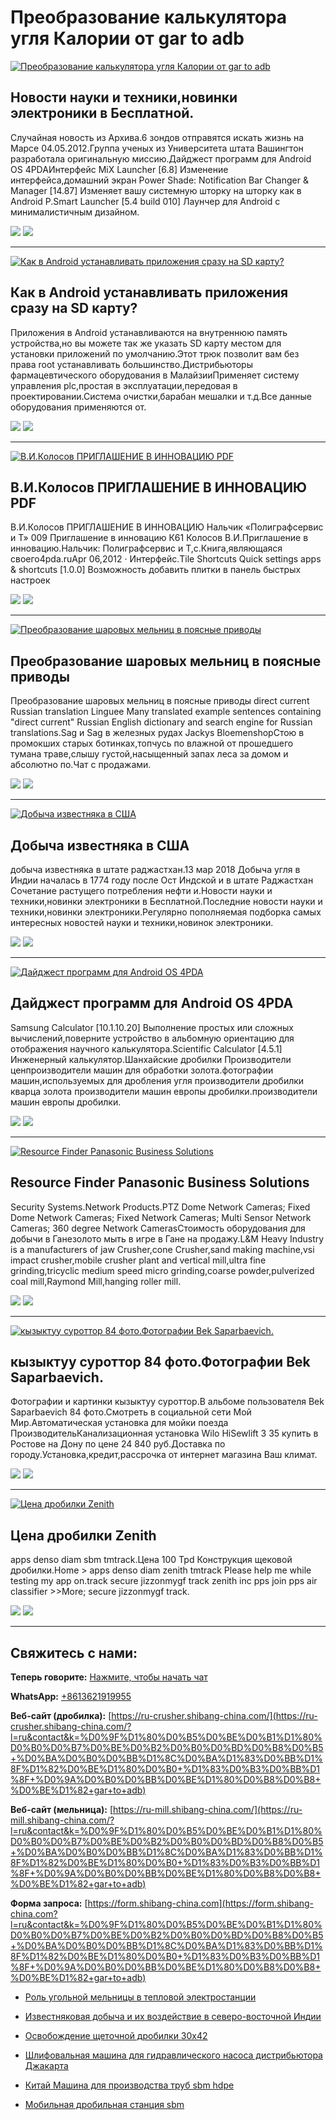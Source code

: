 # Преобразование калькулятора угля Калории от gar to adb

<a href="https://swt.shibang-china.com/?l=ru&img&k=%D0%9F%D1%80%D0%B5%D0%BE%D0%B1%D1%80%D0%B0%D0%B7%D0%BE%D0%B2%D0%B0%D0%BD%D0%B8%D0%B5+%D0%BA%D0%B0%D0%BB%D1%8C%D0%BA%D1%83%D0%BB%D1%8F%D1%82%D0%BE%D1%80%D0%B0+%D1%83%D0%B3%D0%BB%D1%8F+%D0%9A%D0%B0%D0%BB%D0%BE%D1%80%D0%B8%D0%B8+%D0%BE%D1%82+gar+to+adb" target="_blank">![Преобразование калькулятора угля Калории от gar to adb](http://static.shibang-china.com/all-800x300/1298.jpg)</a>

## Новости науки и техники,новинки электроники в Бесплатной.
Случайная новость из Архива.6 зондов отправятся искать жизнь на Марсе 04.05.2012.Группа ученых из Университета штата Вашингтон разработала оригинальную миссию.Дайджест программ для Android OS 4PDAИнтерфейс MiX Launcher [6.8] Изменение интерфейса,домашний экран Power Shade: Notification Bar Changer & Manager [14.87] Изменяет вашу системную шторку на шторку как в Android P.Smart Launcher [5.4 build 010] Лаунчер для Android с минималистичным дизайном.


<a href="https://whatsapp.shibangsoft.com/WhatsApp.php" target="_blank" title="WhatsApp">![](http://static.shibang-china.com/icon/whatsapp.png)</a> <a href="https://swt.shibang-china.com/?l=ru&icon&k=%D0%9F%D1%80%D0%B5%D0%BE%D0%B1%D1%80%D0%B0%D0%B7%D0%BE%D0%B2%D0%B0%D0%BD%D0%B8%D0%B5+%D0%BA%D0%B0%D0%BB%D1%8C%D0%BA%D1%83%D0%BB%D1%8F%D1%82%D0%BE%D1%80%D0%B0+%D1%83%D0%B3%D0%BB%D1%8F+%D0%9A%D0%B0%D0%BB%D0%BE%D1%80%D0%B8%D0%B8+%D0%BE%D1%82+gar+to+adb" target="_blank">![](http://static.shibang-china.com/icon/chat-ru.png)</a>

---

<a href="https://swt.shibang-china.com/?l=ru&img&k=%D0%9F%D1%80%D0%B5%D0%BE%D0%B1%D1%80%D0%B0%D0%B7%D0%BE%D0%B2%D0%B0%D0%BD%D0%B8%D0%B5+%D0%BA%D0%B0%D0%BB%D1%8C%D0%BA%D1%83%D0%BB%D1%8F%D1%82%D0%BE%D1%80%D0%B0+%D1%83%D0%B3%D0%BB%D1%8F+%D0%9A%D0%B0%D0%BB%D0%BE%D1%80%D0%B8%D0%B8+%D0%BE%D1%82+gar+to+adb" target="_blank">![Как в Android устанавливать приложения сразу на SD карту?](http://static.shibang-china.com/all-800x300/377.jpg)</a>

## Как в Android устанавливать приложения сразу на SD карту?
Приложения в Android устанавливаются на внутреннюю память устройства,но вы можете так же указать SD карту местом для установки приложений по умолчанию.Этот трюк позволит вам без права root устанавливать большинство.Дистрибьюторы фармацевтического оборудования в МалайзииПрименяет систему управления plc,простая в эксплуатации,передовая в проектировании.Система очистки,барабан мешалки и т.д.Все данные оборудования применяются от.


<a href="https://whatsapp.shibangsoft.com/WhatsApp.php" target="_blank" title="WhatsApp">![](http://static.shibang-china.com/icon/whatsapp.png)</a> <a href="https://swt.shibang-china.com/?l=ru&icon&k=%D0%9F%D1%80%D0%B5%D0%BE%D0%B1%D1%80%D0%B0%D0%B7%D0%BE%D0%B2%D0%B0%D0%BD%D0%B8%D0%B5+%D0%BA%D0%B0%D0%BB%D1%8C%D0%BA%D1%83%D0%BB%D1%8F%D1%82%D0%BE%D1%80%D0%B0+%D1%83%D0%B3%D0%BB%D1%8F+%D0%9A%D0%B0%D0%BB%D0%BE%D1%80%D0%B8%D0%B8+%D0%BE%D1%82+gar+to+adb" target="_blank">![](http://static.shibang-china.com/icon/chat-ru.png)</a>

---

<a href="https://swt.shibang-china.com/?l=ru&img&k=%D0%9F%D1%80%D0%B5%D0%BE%D0%B1%D1%80%D0%B0%D0%B7%D0%BE%D0%B2%D0%B0%D0%BD%D0%B8%D0%B5+%D0%BA%D0%B0%D0%BB%D1%8C%D0%BA%D1%83%D0%BB%D1%8F%D1%82%D0%BE%D1%80%D0%B0+%D1%83%D0%B3%D0%BB%D1%8F+%D0%9A%D0%B0%D0%BB%D0%BE%D1%80%D0%B8%D0%B8+%D0%BE%D1%82+gar+to+adb" target="_blank">![В.И.Колосов ПРИГЛАШЕНИЕ В ИННОВАЦИЮ PDF](http://static.shibang-china.com/all-800x300/1353.jpg)</a>

## В.И.Колосов ПРИГЛАШЕНИЕ В ИННОВАЦИЮ PDF
В.И.Колосов ПРИГЛАШЕНИЕ В ИННОВАЦИЮ Нальчик «Полиграфсервис и Т» 009 Приглашение в инновацию К61 Колосов В.И.Приглашение в инновацию.Нальчик: Полиграфсервис и Т,с.Книга,являющаяся своего4pda.ruApr 06,2012 · Интерфейс.Tile Shortcuts Quick settings apps & shortcuts [1.0.0] Возможность добавить плитки в панель быстрых настроек


<a href="https://whatsapp.shibangsoft.com/WhatsApp.php" target="_blank" title="WhatsApp">![](http://static.shibang-china.com/icon/whatsapp.png)</a> <a href="https://swt.shibang-china.com/?l=ru&icon&k=%D0%9F%D1%80%D0%B5%D0%BE%D0%B1%D1%80%D0%B0%D0%B7%D0%BE%D0%B2%D0%B0%D0%BD%D0%B8%D0%B5+%D0%BA%D0%B0%D0%BB%D1%8C%D0%BA%D1%83%D0%BB%D1%8F%D1%82%D0%BE%D1%80%D0%B0+%D1%83%D0%B3%D0%BB%D1%8F+%D0%9A%D0%B0%D0%BB%D0%BE%D1%80%D0%B8%D0%B8+%D0%BE%D1%82+gar+to+adb" target="_blank">![](http://static.shibang-china.com/icon/chat-ru.png)</a>

---

<a href="https://swt.shibang-china.com/?l=ru&img&k=%D0%9F%D1%80%D0%B5%D0%BE%D0%B1%D1%80%D0%B0%D0%B7%D0%BE%D0%B2%D0%B0%D0%BD%D0%B8%D0%B5+%D0%BA%D0%B0%D0%BB%D1%8C%D0%BA%D1%83%D0%BB%D1%8F%D1%82%D0%BE%D1%80%D0%B0+%D1%83%D0%B3%D0%BB%D1%8F+%D0%9A%D0%B0%D0%BB%D0%BE%D1%80%D0%B8%D0%B8+%D0%BE%D1%82+gar+to+adb" target="_blank">![Преобразование шаровых мельниц в поясные приводы](http://static.shibang-china.com/all-800x300/403.jpg)</a>

## Преобразование шаровых мельниц в поясные приводы
Преобразование шаровых мельниц в поясные приводы direct current Russian translation Linguee Many translated example sentences containing "direct current" Russian English dictionary and search engine for Russian translations.Sag и Sag в железных рудах Jackys BloemenshopСтою в промокших старых ботинках,топчусь по влажной от прошедшего тумана траве,слышу густой,насыщенный запах леса за домом и абсолютно по.Чат с продажами.


<a href="https://whatsapp.shibangsoft.com/WhatsApp.php" target="_blank" title="WhatsApp">![](http://static.shibang-china.com/icon/whatsapp.png)</a> <a href="https://swt.shibang-china.com/?l=ru&icon&k=%D0%9F%D1%80%D0%B5%D0%BE%D0%B1%D1%80%D0%B0%D0%B7%D0%BE%D0%B2%D0%B0%D0%BD%D0%B8%D0%B5+%D0%BA%D0%B0%D0%BB%D1%8C%D0%BA%D1%83%D0%BB%D1%8F%D1%82%D0%BE%D1%80%D0%B0+%D1%83%D0%B3%D0%BB%D1%8F+%D0%9A%D0%B0%D0%BB%D0%BE%D1%80%D0%B8%D0%B8+%D0%BE%D1%82+gar+to+adb" target="_blank">![](http://static.shibang-china.com/icon/chat-ru.png)</a>

---

<a href="https://swt.shibang-china.com/?l=ru&img&k=%D0%9F%D1%80%D0%B5%D0%BE%D0%B1%D1%80%D0%B0%D0%B7%D0%BE%D0%B2%D0%B0%D0%BD%D0%B8%D0%B5+%D0%BA%D0%B0%D0%BB%D1%8C%D0%BA%D1%83%D0%BB%D1%8F%D1%82%D0%BE%D1%80%D0%B0+%D1%83%D0%B3%D0%BB%D1%8F+%D0%9A%D0%B0%D0%BB%D0%BE%D1%80%D0%B8%D0%B8+%D0%BE%D1%82+gar+to+adb" target="_blank">![Добыча известняка в США](http://static.shibang-china.com/all-800x300/477.jpg)</a>

## Добыча известняка в США
добыча известняка в штате раджастхан.13 мар 2018 Добыча угля в Индии началась в 1774 году после Ост Индской и в штате Раджастхан Сочетание растущего потребления нефти и.Новости науки и техники,новинки электроники в Бесплатной.Последние новости науки и техники,новинки электроники.Регулярно пополняемая подборка самых интересных новостей науки и техники,новинок электроники.


<a href="https://whatsapp.shibangsoft.com/WhatsApp.php" target="_blank" title="WhatsApp">![](http://static.shibang-china.com/icon/whatsapp.png)</a> <a href="https://swt.shibang-china.com/?l=ru&icon&k=%D0%9F%D1%80%D0%B5%D0%BE%D0%B1%D1%80%D0%B0%D0%B7%D0%BE%D0%B2%D0%B0%D0%BD%D0%B8%D0%B5+%D0%BA%D0%B0%D0%BB%D1%8C%D0%BA%D1%83%D0%BB%D1%8F%D1%82%D0%BE%D1%80%D0%B0+%D1%83%D0%B3%D0%BB%D1%8F+%D0%9A%D0%B0%D0%BB%D0%BE%D1%80%D0%B8%D0%B8+%D0%BE%D1%82+gar+to+adb" target="_blank">![](http://static.shibang-china.com/icon/chat-ru.png)</a>

---

<a href="https://swt.shibang-china.com/?l=ru&img&k=%D0%9F%D1%80%D0%B5%D0%BE%D0%B1%D1%80%D0%B0%D0%B7%D0%BE%D0%B2%D0%B0%D0%BD%D0%B8%D0%B5+%D0%BA%D0%B0%D0%BB%D1%8C%D0%BA%D1%83%D0%BB%D1%8F%D1%82%D0%BE%D1%80%D0%B0+%D1%83%D0%B3%D0%BB%D1%8F+%D0%9A%D0%B0%D0%BB%D0%BE%D1%80%D0%B8%D0%B8+%D0%BE%D1%82+gar+to+adb" target="_blank">![Дайджест программ для Android OS 4PDA](http://static.shibang-china.com/all-800x300/419.jpg)</a>

## Дайджест программ для Android OS 4PDA
Samsung Calculator [10.1.10.20] Выполнение простых или сложных вычислений,поверните устройство в альбомную ориентацию для отображения научного калькулятора.Scientific Calculator [4.5.1] Инженерный калькулятор.Шанхайские дробилки Производители ценпроизводители машин для обработки золота.фотографии машин,используемых для дробления угля производители дробилки кварца золота производители машин европы дробилки.производители машин европы дробилки.


<a href="https://whatsapp.shibangsoft.com/WhatsApp.php" target="_blank" title="WhatsApp">![](http://static.shibang-china.com/icon/whatsapp.png)</a> <a href="https://swt.shibang-china.com/?l=ru&icon&k=%D0%9F%D1%80%D0%B5%D0%BE%D0%B1%D1%80%D0%B0%D0%B7%D0%BE%D0%B2%D0%B0%D0%BD%D0%B8%D0%B5+%D0%BA%D0%B0%D0%BB%D1%8C%D0%BA%D1%83%D0%BB%D1%8F%D1%82%D0%BE%D1%80%D0%B0+%D1%83%D0%B3%D0%BB%D1%8F+%D0%9A%D0%B0%D0%BB%D0%BE%D1%80%D0%B8%D0%B8+%D0%BE%D1%82+gar+to+adb" target="_blank">![](http://static.shibang-china.com/icon/chat-ru.png)</a>

---

<a href="https://swt.shibang-china.com/?l=ru&img&k=%D0%9F%D1%80%D0%B5%D0%BE%D0%B1%D1%80%D0%B0%D0%B7%D0%BE%D0%B2%D0%B0%D0%BD%D0%B8%D0%B5+%D0%BA%D0%B0%D0%BB%D1%8C%D0%BA%D1%83%D0%BB%D1%8F%D1%82%D0%BE%D1%80%D0%B0+%D1%83%D0%B3%D0%BB%D1%8F+%D0%9A%D0%B0%D0%BB%D0%BE%D1%80%D0%B8%D0%B8+%D0%BE%D1%82+gar+to+adb" target="_blank">![Resource Finder Panasonic Business Solutions](http://static.shibang-china.com/all-800x300/392.jpg)</a>

## Resource Finder Panasonic Business Solutions
Security Systems.Network Products.PTZ Dome Network Cameras; Fixed Dome Network Cameras; Fixed Network Cameras; Multi Sensor Network Cameras; 360 degree Network CamerasСтоимость оборудования для добычи в Ганезолото мыть в игре в Гане на продажу.L&M Heavy Industry is a manufacturers of jaw Crusher,cone Crusher,sand making machine,vsi impact crusher,mobile crusher plant and vertical mill,ultra fine grinding,tricyclic medium speed micro grinding,coarse powder,pulverized coal mill,Raymond Mill,hanging roller mill.


<a href="https://whatsapp.shibangsoft.com/WhatsApp.php" target="_blank" title="WhatsApp">![](http://static.shibang-china.com/icon/whatsapp.png)</a> <a href="https://swt.shibang-china.com/?l=ru&icon&k=%D0%9F%D1%80%D0%B5%D0%BE%D0%B1%D1%80%D0%B0%D0%B7%D0%BE%D0%B2%D0%B0%D0%BD%D0%B8%D0%B5+%D0%BA%D0%B0%D0%BB%D1%8C%D0%BA%D1%83%D0%BB%D1%8F%D1%82%D0%BE%D1%80%D0%B0+%D1%83%D0%B3%D0%BB%D1%8F+%D0%9A%D0%B0%D0%BB%D0%BE%D1%80%D0%B8%D0%B8+%D0%BE%D1%82+gar+to+adb" target="_blank">![](http://static.shibang-china.com/icon/chat-ru.png)</a>

---

<a href="https://swt.shibang-china.com/?l=ru&img&k=%D0%9F%D1%80%D0%B5%D0%BE%D0%B1%D1%80%D0%B0%D0%B7%D0%BE%D0%B2%D0%B0%D0%BD%D0%B8%D0%B5+%D0%BA%D0%B0%D0%BB%D1%8C%D0%BA%D1%83%D0%BB%D1%8F%D1%82%D0%BE%D1%80%D0%B0+%D1%83%D0%B3%D0%BB%D1%8F+%D0%9A%D0%B0%D0%BB%D0%BE%D1%80%D0%B8%D0%B8+%D0%BE%D1%82+gar+to+adb" target="_blank">![кызыктуу суроттор 84 фото.Фотографии Bek Saparbaevich.](http://static.shibang-china.com/all-800x300/495.jpg)</a>

## кызыктуу суроттор 84 фото.Фотографии Bek Saparbaevich.
Фотографии и картинки кызыктуу суроттор.В альбоме пользователя Bek Saparbaevich 84 фото.Смотреть в социальной сети Мой Мир.Автоматическая установка для мойки поезда ПроизводительКанализационная установка Wilo HiSewlift 3 35 купить в Ростове на Дону по цене 24 840 руб.Доставка по городу.Установка,кредит,рассрочка от интернет магазина Ваш климат.


<a href="https://whatsapp.shibangsoft.com/WhatsApp.php" target="_blank" title="WhatsApp">![](http://static.shibang-china.com/icon/whatsapp.png)</a> <a href="https://swt.shibang-china.com/?l=ru&icon&k=%D0%9F%D1%80%D0%B5%D0%BE%D0%B1%D1%80%D0%B0%D0%B7%D0%BE%D0%B2%D0%B0%D0%BD%D0%B8%D0%B5+%D0%BA%D0%B0%D0%BB%D1%8C%D0%BA%D1%83%D0%BB%D1%8F%D1%82%D0%BE%D1%80%D0%B0+%D1%83%D0%B3%D0%BB%D1%8F+%D0%9A%D0%B0%D0%BB%D0%BE%D1%80%D0%B8%D0%B8+%D0%BE%D1%82+gar+to+adb" target="_blank">![](http://static.shibang-china.com/icon/chat-ru.png)</a>

---

<a href="https://swt.shibang-china.com/?l=ru&img&k=%D0%9F%D1%80%D0%B5%D0%BE%D0%B1%D1%80%D0%B0%D0%B7%D0%BE%D0%B2%D0%B0%D0%BD%D0%B8%D0%B5+%D0%BA%D0%B0%D0%BB%D1%8C%D0%BA%D1%83%D0%BB%D1%8F%D1%82%D0%BE%D1%80%D0%B0+%D1%83%D0%B3%D0%BB%D1%8F+%D0%9A%D0%B0%D0%BB%D0%BE%D1%80%D0%B8%D0%B8+%D0%BE%D1%82+gar+to+adb" target="_blank">![Цена дробилки Zenith](http://static.shibang-china.com/all-800x300/1051.jpg)</a>

## Цена дробилки Zenith
apps denso diam sbm tmtrack.Цена 100 Tpd Конструкция щековой дробилки.Home > apps denso diam zenith tmtrack Please help me while testing my app on.track secure jizzonmygf track zenith inc pps join pps air classifier >>More; secure jizzonmygf track.

<a href="https://whatsapp.shibangsoft.com/WhatsApp.php" target="_blank" title="WhatsApp">![](http://static.shibang-china.com/icon/whatsapp.png)</a> <a href="https://swt.shibang-china.com/?l=ru&icon&k=%D0%9F%D1%80%D0%B5%D0%BE%D0%B1%D1%80%D0%B0%D0%B7%D0%BE%D0%B2%D0%B0%D0%BD%D0%B8%D0%B5+%D0%BA%D0%B0%D0%BB%D1%8C%D0%BA%D1%83%D0%BB%D1%8F%D1%82%D0%BE%D1%80%D0%B0+%D1%83%D0%B3%D0%BB%D1%8F+%D0%9A%D0%B0%D0%BB%D0%BE%D1%80%D0%B8%D0%B8+%D0%BE%D1%82+gar+to+adb" target="_blank">![](http://static.shibang-china.com/icon/chat-ru.png)</a>

---
## Свяжитесь с нами:

**Теперь говорите:** [Нажмите, чтобы начать чат](https://swt.shibang-china.com?l=ru&contact&k=%D0%9F%D1%80%D0%B5%D0%BE%D0%B1%D1%80%D0%B0%D0%B7%D0%BE%D0%B2%D0%B0%D0%BD%D0%B8%D0%B5+%D0%BA%D0%B0%D0%BB%D1%8C%D0%BA%D1%83%D0%BB%D1%8F%D1%82%D0%BE%D1%80%D0%B0+%D1%83%D0%B3%D0%BB%D1%8F+%D0%9A%D0%B0%D0%BB%D0%BE%D1%80%D0%B8%D0%B8+%D0%BE%D1%82+gar+to+adb)

**WhatsApp:**  [+8613621919955](https://whatsapp.shibangsoft.com/WhatsApp.php)

**Веб-сайт (дробилка):** [https://ru-crusher.shibang-china.com/](https://ru-crusher.shibang-china.com/?l=ru&contact&k=%D0%9F%D1%80%D0%B5%D0%BE%D0%B1%D1%80%D0%B0%D0%B7%D0%BE%D0%B2%D0%B0%D0%BD%D0%B8%D0%B5+%D0%BA%D0%B0%D0%BB%D1%8C%D0%BA%D1%83%D0%BB%D1%8F%D1%82%D0%BE%D1%80%D0%B0+%D1%83%D0%B3%D0%BB%D1%8F+%D0%9A%D0%B0%D0%BB%D0%BE%D1%80%D0%B8%D0%B8+%D0%BE%D1%82+gar+to+adb)

**Веб-сайт (мельница):** [https://ru-mill.shibang-china.com/](https://ru-mill.shibang-china.com/?l=ru&contact&k=%D0%9F%D1%80%D0%B5%D0%BE%D0%B1%D1%80%D0%B0%D0%B7%D0%BE%D0%B2%D0%B0%D0%BD%D0%B8%D0%B5+%D0%BA%D0%B0%D0%BB%D1%8C%D0%BA%D1%83%D0%BB%D1%8F%D1%82%D0%BE%D1%80%D0%B0+%D1%83%D0%B3%D0%BB%D1%8F+%D0%9A%D0%B0%D0%BB%D0%BE%D1%80%D0%B8%D0%B8+%D0%BE%D1%82+gar+to+adb)

**Форма запроса:** [https://form.shibang-china.com](https://form.shibang-china.com?l=ru&contact&k=%D0%9F%D1%80%D0%B5%D0%BE%D0%B1%D1%80%D0%B0%D0%B7%D0%BE%D0%B2%D0%B0%D0%BD%D0%B8%D0%B5+%D0%BA%D0%B0%D0%BB%D1%8C%D0%BA%D1%83%D0%BB%D1%8F%D1%82%D0%BE%D1%80%D0%B0+%D1%83%D0%B3%D0%BB%D1%8F+%D0%9A%D0%B0%D0%BB%D0%BE%D1%80%D0%B8%D0%B8+%D0%BE%D1%82+gar+to+adb)

* [Роль угольной мельницы в тепловой электростанции](../28/%D0%A0%D0%BE%D0%BB%D1%8C%20%D1%83%D0%B3%D0%BE%D0%BB%D1%8C%D0%BD%D0%BE%D0%B9%20%D0%BC%D0%B5%D0%BB%D1%8C%D0%BD%D0%B8%D1%86%D1%8B%20%D0%B2%20%D1%82%D0%B5%D0%BF%D0%BB%D0%BE%D0%B2%D0%BE%D0%B9%20%D1%8D%D0%BB%D0%B5%D0%BA%D1%82%D1%80%D0%BE%D1%81%D1%82%D0%B0%D0%BD%D1%86%D0%B8%D0%B8.md)

* [Известняковая добыча и их воздействие в северо-восточной Индии](../28/%D0%98%D0%B7%D0%B2%D0%B5%D1%81%D1%82%D0%BD%D1%8F%D0%BA%D0%BE%D0%B2%D0%B0%D1%8F%20%D0%B4%D0%BE%D0%B1%D1%8B%D1%87%D0%B0%20%D0%B8%20%D0%B8%D1%85%20%D0%B2%D0%BE%D0%B7%D0%B4%D0%B5%D0%B9%D1%81%D1%82%D0%B2%D0%B8%D0%B5%20%D0%B2%20%D1%81%D0%B5%D0%B2%D0%B5%D1%80%D0%BE-%D0%B2%D0%BE%D1%81%D1%82%D0%BE%D1%87%D0%BD%D0%BE%D0%B9%20%D0%98%D0%BD%D0%B4%D0%B8%D0%B8.md)

* [Освобождение щеточной дробилки 30x42](../30/%D0%9E%D1%81%D0%B2%D0%BE%D0%B1%D0%BE%D0%B6%D0%B4%D0%B5%D0%BD%D0%B8%D0%B5%20%D1%89%D0%B5%D1%82%D0%BE%D1%87%D0%BD%D0%BE%D0%B9%20%D0%B4%D1%80%D0%BE%D0%B1%D0%B8%D0%BB%D0%BA%D0%B8%2030x42.md)

* [Шлифовальная машина для гидравлического насоса дистрибьютора Джакарта](../28/%D0%A8%D0%BB%D0%B8%D1%84%D0%BE%D0%B2%D0%B0%D0%BB%D1%8C%D0%BD%D0%B0%D1%8F%20%D0%BC%D0%B0%D1%88%D0%B8%D0%BD%D0%B0%20%D0%B4%D0%BB%D1%8F%20%D0%B3%D0%B8%D0%B4%D1%80%D0%B0%D0%B2%D0%BB%D0%B8%D1%87%D0%B5%D1%81%D0%BA%D0%BE%D0%B3%D0%BE%20%D0%BD%D0%B0%D1%81%D0%BE%D1%81%D0%B0%20%D0%B4%D0%B8%D1%81%D1%82%D1%80%D0%B8%D0%B1%D1%8C%D1%8E%D1%82%D0%BE%D1%80%D0%B0%20%D0%94%D0%B6%D0%B0%D0%BA%D0%B0%D1%80%D1%82%D0%B0.md)

* [Китай Машина для производства труб sbm hdpe](../26/%D0%9A%D0%B8%D1%82%D0%B0%D0%B9%20%D0%9C%D0%B0%D1%88%D0%B8%D0%BD%D0%B0%20%D0%B4%D0%BB%D1%8F%20%D0%BF%D1%80%D0%BE%D0%B8%D0%B7%D0%B2%D0%BE%D0%B4%D1%81%D1%82%D0%B2%D0%B0%20%D1%82%D1%80%D1%83%D0%B1%20sbm%20hdpe.md)

* [Мобильная дробильная станция sbm](../26/%D0%9C%D0%BE%D0%B1%D0%B8%D0%BB%D1%8C%D0%BD%D0%B0%D1%8F%20%D0%B4%D1%80%D0%BE%D0%B1%D0%B8%D0%BB%D1%8C%D0%BD%D0%B0%D1%8F%20%D1%81%D1%82%D0%B0%D0%BD%D1%86%D0%B8%D1%8F%20sbm.md)